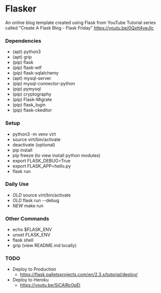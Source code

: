 # Flasker
An online blog template created using Flask from YouTube Tutorial series called "Create A Flask Blog - Flask Friday"
https://youtu.be/0Qxtt4veJIc

### Dependencies
- (apt) python3 
- (apt) grip
- (pip) flask
- (pip) flask-wtf
- (pip) flask-sqlalchemy
- (apt) mysql-server
- (pip) mysql-connector-python
- (pip) pymysql
- (pip) cryptography
- (pip) Flask-Migrate
- (pip) flask_login
- (pip) flask-ckeditor

### Setup
- python3 -m venv virt
- source virt/bin/activate
- deactivate (optional)
- pip install <dependencies>
- pip freeze (to view install python modules)
- export FLASK_DEBUG=True
- export FLASK_APP=hello.py
- flask run

### Daily Use
- *OLD* source virt/bin/activate
- *OLD* flask run --debug
- *NEW* make run

### Other Commands
- echo $FLASK_ENV
- unset FLASK_ENV
- flask shell
- grip (view README.md locally)

### TODO
- Deploy to Production
    - https://flask.palletsprojects.com/en/2.3.x/tutorial/deploy/
- Deploy to Heroku
    - https://youtu.be/SiCAIRc0pEI